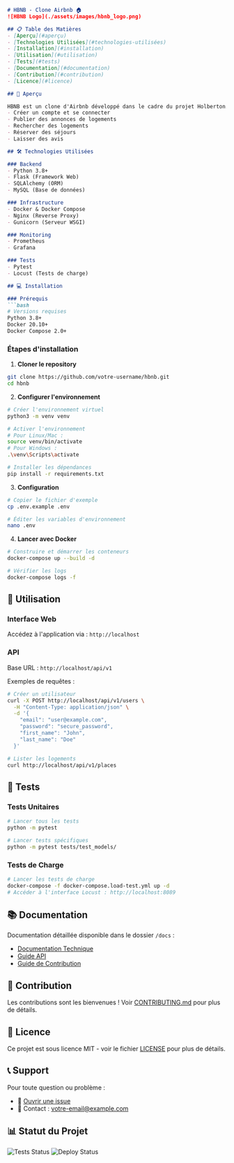 ```markdown
# HBNB - Clone Airbnb 🏠
![HBNB Logo](./assets/images/hbnb_logo.png)

## 📋 Table des Matières
- [Aperçu](#aperçu)
- [Technologies Utilisées](#technologies-utilisées)
- [Installation](#installation)
- [Utilisation](#utilisation)
- [Tests](#tests)
- [Documentation](#documentation)
- [Contribution](#contribution)
- [Licence](#licence)

## 🎯 Aperçu

HBNB est un clone d'Airbnb développé dans le cadre du projet Holberton. Cette application permet aux utilisateurs de :
- Créer un compte et se connecter
- Publier des annonces de logements
- Rechercher des logements
- Réserver des séjours
- Laisser des avis

## 🛠 Technologies Utilisées

### Backend
- Python 3.8+
- Flask (Framework Web)
- SQLAlchemy (ORM)
- MySQL (Base de données)

### Infrastructure
- Docker & Docker Compose
- Nginx (Reverse Proxy)
- Gunicorn (Serveur WSGI)

### Monitoring
- Prometheus
- Grafana

### Tests
- Pytest
- Locust (Tests de charge)

## 💻 Installation

### Prérequis
```bash
# Versions requises
Python 3.8+
Docker 20.10+
Docker Compose 2.0+
```

### Étapes d'installation

1. **Cloner le repository**
```bash
git clone https://github.com/votre-username/hbnb.git
cd hbnb
```

2. **Configurer l'environnement**
```bash
# Créer l'environnement virtuel
python3 -m venv venv

# Activer l'environnement
# Pour Linux/Mac :
source venv/bin/activate
# Pour Windows :
.\venv\Scripts\activate

# Installer les dépendances
pip install -r requirements.txt
```

3. **Configuration**
```bash
# Copier le fichier d'exemple
cp .env.example .env

# Éditer les variables d'environnement
nano .env
```

4. **Lancer avec Docker**
```bash
# Construire et démarrer les conteneurs
docker-compose up --build -d

# Vérifier les logs
docker-compose logs -f
```

## 🚀 Utilisation

### Interface Web
Accédez à l'application via : `http://localhost`

### API
Base URL : `http://localhost/api/v1`

Exemples de requêtes :
```bash
# Créer un utilisateur
curl -X POST http://localhost/api/v1/users \
  -H "Content-Type: application/json" \
  -d '{
    "email": "user@example.com",
    "password": "secure_password",
    "first_name": "John",
    "last_name": "Doe"
  }'

# Lister les logements
curl http://localhost/api/v1/places
```

## 🧪 Tests

### Tests Unitaires
```bash
# Lancer tous les tests
python -m pytest

# Lancer tests spécifiques
python -m pytest tests/test_models/
```

### Tests de Charge
```bash
# Lancer les tests de charge
docker-compose -f docker-compose.load-test.yml up -d
# Accéder à l'interface Locust : http://localhost:8089
```

## 📚 Documentation

Documentation détaillée disponible dans le dossier `/docs` :
- [Documentation Technique](./docs/TECHNICAL.md)
- [Guide API](./docs/API.md)
- [Guide de Contribution](./docs/CONTRIBUTING.md)

## 🤝 Contribution

Les contributions sont les bienvenues ! Voir [CONTRIBUTING.md](./docs/CONTRIBUTING.md) pour plus de détails.

## 📄 Licence

Ce projet est sous licence MIT - voir le fichier [LICENSE](LICENSE) pour plus de détails.

## 📞 Support

Pour toute question ou problème :
- 🐛 [Ouvrir une issue](https://github.com/votre-username/hbnb/issues)
- 📧 Contact : votre-email@example.com

## 📊 Statut du Projet

![Tests Status](https://github.com/votre-username/hbnb/workflows/tests/badge.svg)
![Deploy Status](https://github.com/votre-username/hbnb/workflows/deploy/badge.svg)
```
